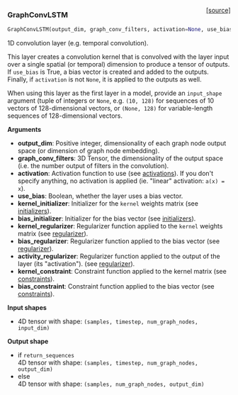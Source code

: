 <span style="float:right;">[[source]](https://github.com/keras-team/keras/blob/master/keras/layers/convolutional.py#L233)</span>
### GraphConvLSTM

```python
GraphConvLSTM(output_dim, graph_conv_filters, activation=None, use_bias=True, kernel_initializer='glorot_uniform', bias_initializer='zeros', kernel_regularizer=None, bias_regularizer=None, activity_regularizer=None, kernel_constraint=None, bias_constraint=None)
```

1D convolution layer (e.g. temporal convolution).

This layer creates a convolution kernel that is convolved
with the layer input over a single spatial (or temporal) dimension
to produce a tensor of outputs.
If `use_bias` is True, a bias vector is created and added to the outputs.
Finally, if `activation` is not `None`,
it is applied to the outputs as well.

When using this layer as the first layer in a model,
provide an `input_shape` argument
(tuple of integers or `None`, e.g.
`(10, 128)` for sequences of 10 vectors of 128-dimensional vectors,
or `(None, 128)` for variable-length sequences of 128-dimensional vectors.

__Arguments__

- __output_dim__: Positive integer, dimensionality of each graph node output space (or dimension of graph node embedding).
- __graph_conv_filters__: 3D Tensor, the dimensionality of the output space
(i.e. the number output of filters in the convolution).
- __activation__: Activation function to use
(see [activations](../activations.md)).
If you don't specify anything, no activation is applied
(ie. "linear" activation: `a(x) = x`).
- __use_bias__: Boolean, whether the layer uses a bias vector.
- __kernel_initializer__: Initializer for the `kernel` weights matrix
(see [initializers](../initializers.md)).
- __bias_initializer__: Initializer for the bias vector
(see [initializers](../initializers.md)).
- __kernel_regularizer__: Regularizer function applied to
the `kernel` weights matrix
(see [regularizer](../regularizers.md)).
- __bias_regularizer__: Regularizer function applied to the bias vector
(see [regularizer](../regularizers.md)).
- __activity_regularizer__: Regularizer function applied to
the output of the layer (its "activation").
(see [regularizer](../regularizers.md)).
- __kernel_constraint__: Constraint function applied to the kernel matrix
(see [constraints](https://keras.io/constraints/)).
- __bias_constraint__: Constraint function applied to the bias vector
(see [constraints](https://keras.io/constraints/)).

__Input shapes__

* 4D tensor with shape: `(samples, timestep, num_graph_nodes, input_dim)`<br/>

__Output shape__

* if `return_sequences`<br/>
4D tensor with shape: `(samples, timestep, num_graph_nodes, output_dim)`<br/>
* else<br />
4D tensor with shape: `(samples, num_graph_nodes, output_dim)`<br/>